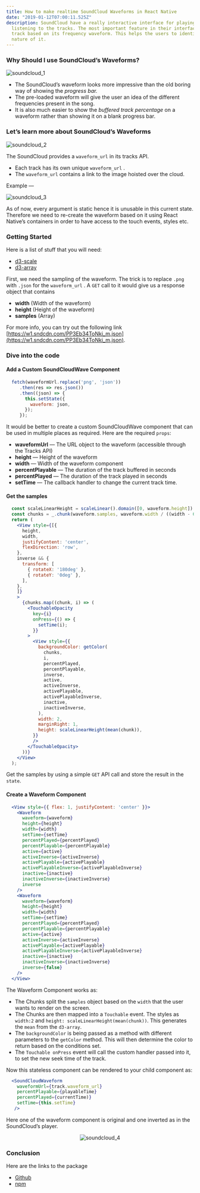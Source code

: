 ```yaml
---
title: How to make realtime SoundCloud Waveforms in React Native
date: "2019-01-12T07:00:11.525Z"
description: SoundCloud have a really interactive interface for playing /
  listening to the tracks. The most important feature in their interface is showing the progress of the
  track based on its frequency waveform. This helps the users to identify the
  nature of it.
---
```



### Why Should I use SoundCloud’s Waveforms?

![soundcloud_1](/soundcloud_1.png)

* The SoundCloud’s waveform looks more impressive than the old boring way of
showing the *progress bar.*
* The pre-loaded waveform will give the user an idea of the different frequencies
present in the song.
* It is also much easier to show the *buffered track percentage* on a waveform
rather than showing it on a blank progress bar.

### Let’s learn more about SoundCloud’s Waveforms

![soundcloud_2](/soundcloud_2.png)

The SoundCloud provides a `waveform_url` in its tracks API.

* Each track has its own unique `waveform_url` .
* The `waveform_url` contains a link to the image hoisted over the cloud.

Example —

![soundcloud_3](/soundcloud_3.png)

As of now, every argument is static hence it is unusable in this current state.
Therefore we need to re-create the waveform based on it using React Native’s
containers in order to have access to the touch events, styles etc.

### Getting Started

Here is a list of stuff that you will need:

* [d3-scale](https://github.com/d3/d3-scale)
* [d3-array](https://github.com/d3/d3-array)

First, we need the sampling of the waveform. The trick is to replace `.png` with
`.json` for the `waveform_url` . A `GET` call to it would give us a response
object that contains

* **width** (Width of the waveform)
* **height** (Height of the waveform)
* **samples** (Array)

For more info, you can try out the following link
[https://w1.sndcdn.com/PP3Eb34ToNki_m.json](https://w1.sndcdn.com/PP3Eb34ToNki_m.json).

### Dive into the code

#### Add a Custom SoundCloudWave Component

```js
  fetch(waveformUrl.replace('png', 'json'))
     .then(res => res.json())
     .then((json) => {
       this.setState({
         waveform: json,
       });
     });
```

It would be better to create a custom SoundCloudWave component that can be
used in multiple places as required. Here are the required `props`:

* **waveformUrl** — The URL object to the waveform (accessible through the Tracks
API)
* **height** — Height of the waveform
* **width** — Width of the waveform component
* **percentPlayable** — The duration of the track buffered in seconds
* **percentPlayed** — The duration of the track played in seconds
* **setTime** — The callback handler to change the current track time.

#### Get the samples

```jsx
  const scaleLinearHeight = scaleLinear().domain([0, waveform.height]).range([0, height]);
  const chunks = _.chunk(waveform.samples, waveform.width / ((width - 60) / 3));
  return (
    <View style={[{
      height,
      width,
      justifyContent: 'center',
      flexDirection: 'row',
    },
    inverse && {
      transform: [
        { rotateX: '180deg' },
        { rotateY: '0deg' },
      ],
    },
    ]}
    >
      {chunks.map((chunk, i) => (
        <TouchableOpacity
          key={i}
          onPress={() => {
            setTime(i);
          }}
        >
          <View style={{
            backgroundColor: getColor(
              chunks,
              i,
              percentPlayed,
              percentPlayable,
              inverse,
              active,
              activeInverse,
              activePlayable,
              activePlayableInverse,
              inactive,
              inactiveInverse,
            ),
            width: 2,
            marginRight: 1,
            height: scaleLinearHeight(mean(chunk)),
          }}
          />
        </TouchableOpacity>
      ))}
    </View>
  );
```

Get the samples by using a simple `GET` API call and store the result in the
`state`.

#### Create a Waveform Component

```jsx
  <View style={{ flex: 1, justifyContent: 'center' }}>
    <Waveform
      waveform={waveform}
      height={height}
      width={width}
      setTime={setTime}
      percentPlayed={percentPlayed}
      percentPlayable={percentPlayable}
      active={active}
      activeInverse={activeInverse}
      activePlayable={activePlayable}
      activePlayableInverse={activePlayableInverse}
      inactive={inactive}
      inactiveInverse={inactiveInverse}
      inverse
    />
    <Waveform
      waveform={waveform}
      height={height}
      width={width}
      setTime={setTime}
      percentPlayed={percentPlayed}
      percentPlayable={percentPlayable}
      active={active}
      activeInverse={activeInverse}
      activePlayable={activePlayable}
      activePlayableInverse={activePlayableInverse}
      inactive={inactive}
      inactiveInverse={inactiveInverse}
      inverse={false}
    />
  </View>
```

The Waveform Component works as:

* The Chunks split the `samples` object based on the `width` that the user wants
to render on the screen.
* The Chunks are then mapped into a `Touchable` event. The styles as `width:2` and
`height: scaleLinearHeight(mean(chunk))`. This generates the `mean` from the
`d3-array`.
* The `backgroundColor` is being passed as a method with different parameters to
the `getColor` method. This will then determine the color to return based on the
conditions set.
* The `Touchable onPress` event will call the custom handler passed into it, to
set the new seek time of the track.

Now this stateless component can be rendered to your child component as:

```jsx
  <SoundCloudWaveform
    waveformUrl={track.waveform_url}
    percentPlayable={playableTime}
    percentPlayed={currentTime)}
    setTime={this.setTime}  
   />
```

Here one of the waveform component is original and one inverted as in the
SoundCloud’s player.

<p align="center">
  <img src="/soundcloud_4.gif" alt="soundcloud_4"/>
</p>

### Conclusion

Here are the links to the package

* [Github](https://github.com/pritishvaidya/react-native-soundcloud-waveform)
* [npm](https://www.npmjs.com/package/react-native-soundcloud-waveform)
